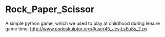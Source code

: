 # Rock_Paper_Scissor
A simple python game,  which we used to play at childhood during leisure game time.
http://www.codeskulptor.org/#user45_JcviLsEu8s_2.py
